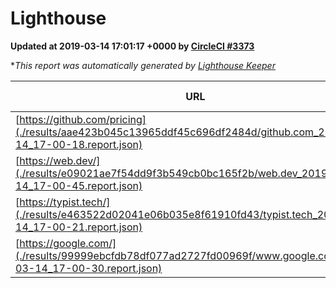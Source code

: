 
# Lighthouse

**Updated at 2019-03-14 17:01:17 +0000 by [CircleCI #3373](https://circleci.com/gh/ItinerisLtd/lighthouse-keeper-example/3373)**

**This report was automatically generated by [Lighthouse Keeper](https://github.com/itinerisltd/lighthouse-keeper)*

| URL | Performance | Accessibility | Best Practices | SEO | PWA | Updated At |
| --- | --- | --- | --- | --- | --- | --- |
| [https://github.com/pricing](./results/aae423b045c13965ddf45c696df2484d/github.com_2019-03-14_17-00-18.report.json) | 0.8 | 0.89 | 0.93 | 0.9 | 0.58 | 2019-03-14T17:00:18.350Z |
| [https://web.dev/](./results/e09021ae7f54dd9f3b549cb0bc165f2b/web.dev_2019-03-14_17-00-45.report.json) | 0.92 | 0.93 | 1 | 0.87 | 1 | 2019-03-14T17:00:45.371Z |
| [https://typist.tech/](./results/e463522d02041e06b035e8f61910fd43/typist.tech_2019-03-14_17-00-21.report.json) | 1 |  |  |  |  | 2019-03-14T17:00:21.722Z |
| [https://google.com/](./results/99999ebcfdb78df077ad2727fd00969f/www.google.com_2019-03-14_17-00-30.report.json) | 0.94 | 0.71 | 0.93 | 0.82 | 0.58 | 2019-03-14T17:00:30.918Z |
